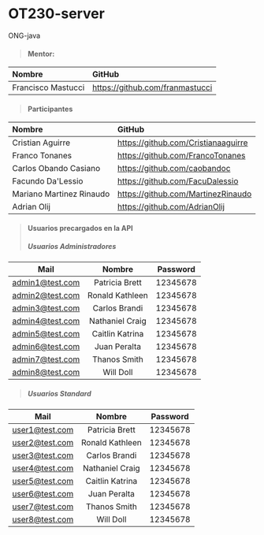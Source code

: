 # OT230-server
ONG-java


> #### **Mentor:**
|       **Nombre**        |              **GitHub**               |
|  :-------------------   | :-----------------------------------  |
| Francisco Mastucci      | https://github.com/franmastucci       |

> #### Participantes
|       **Nombre**        |              **GitHub**               |
|  :-------------------   | :-----------------------------------  |
| Cristian Aguirre        | <https://github.com/Cristianaaguirre> |
| Franco Tonanes          | <https://github.com/FrancoTonanes>    |
| Carlos Obando Casiano   | <https://github.com/caobandoc>        |
| Facundo Da'Lessio       | <https://github.com/FacuDalessio>     |
| Mariano Martinez Rinaudo| <https://github.com/MartinezRinaudo>  |
| Adrian Olij             | <https://github.com/AdrianOlij>       |

> #### **Usuarios precargados en la API**
> ##### *Usuarios Administradores*

|   **Mail**      |    **Nombre**     |  **Password** |
| :---:           | :---:             | :---:         |
| admin1@test.com	| Patricia	Brett   | 12345678      |
| admin2@test.com | Ronald	Kathleen  | 12345678      |
| admin3@test.com | Carlos	Brandi    | 12345678      |
| admin4@test.com	| Nathaniel	Craig   | 12345678      |
| admin5@test.com	| Caitlin	Katrina   | 12345678      |
| admin6@test.com	| Juan	Peralta     | 12345678      |
| admin7@test.com	| Thanos Smith      | 12345678      |
| admin8@test.com	| Will	Doll        | 12345678      |

> ##### *Usuarios Standard*

|    **Mail**     |    **Nombre**     |  **Password** |
| :---:           | :---:             | :---:         |
| user1@test.com	| Patricia	Brett   | 12345678      |
| user2@test.com	| Ronald	Kathleen  | 12345678      |
| user3@test.com	| Carlos	Brandi    | 12345678      |
| user4@test.com	| Nathaniel	Craig   | 12345678      |
| user5@test.com	| Caitlin	Katrina   | 12345678      |
| user6@test.com	| Juan	Peralta     | 12345678      |
| user7@test.com	| Thanos	Smith     | 12345678      |
| user8@test.com	| Will	Doll        | 12345678      |
